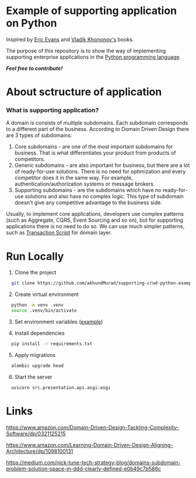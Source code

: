 
# Example of supporting application on Python

Inspired by [Eric Evans](https://www.amazon.com/Domain-Driven-Design-Tackling-Complexity-Software/dp/0321125215) and [Vladik Khononov's](https://www.amazon.com/Learning-Domain-Driven-Design-Aligning-Architecture/dp/1098100131) books.

The purpose of this repository is to show the way of implementing supporting enterprise applications
 in the [Python programming language](https://github.com/python).


**_Feel free to contribute!_**

# About sctructure of application
### What is supporting application?
A domain is consists of multiple subdomains. Each subdomain corresponds to a different part of the business.
According to Domain Driven Design there are 3 types of subdomains:
1. Core subdomains - are one of the most important subdomains for business. That is what differentiates your product from products of competitors.
2. Generic subdomains - are also important for business, but there are a lot of ready-for-use solutions. There is no need for optimization and every competitor does it in the same way. For example, authentication/authorization systems or message brokers.
3. Supporting subdomains - are the subdomains which have no ready-for-use solutions and also have no complex logic. This type of subdomain doesn't give any competitive advantage to the business side. 

Usually, to implement core applications, developers use complex patterns (such as Aggregate, CQRS, Event Sourcing and so on), but for supporting applications there is no need to do so. We can use much simpler patterns, such as [Transaction Script](https://martinfowler.com/eaaCatalog/transactionScript.html) for domain layer.

# Run Locally

1. Clone the project

```bash
  git clone https://github.com/akhundMurad/supporting-crud-python-example.git
```

2. Create virtual environment

```bash
  python -m venv .venv
  source .venv/bin/activate
```

3. Set environment variables ([example](envfiles/.envfile.example))

4. Install dependencies

```bash
  pip install -r requirements.txt
```

5. Apply migrations

```bash
  alembic upgrade head
```

6. Start the server

```bash
  uvicorn src.presentation.api.asgi:asgi
```

# Links
https://www.amazon.com/Domain-Driven-Design-Tackling-Complexity-Software/dp/0321125215

https://www.amazon.com/Learning-Domain-Driven-Design-Aligning-Architecture/dp/1098100131

https://medium.com/nick-tune-tech-strategy-blog/domains-subdomain-problem-solution-space-in-ddd-clearly-defined-e0b49c7b586c

